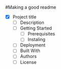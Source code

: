 #Making a good readme
- [x] Project title 
  - [ ] Description
  - [ ] Getting Started
    - [ ] Prerequisites
    - [ ] Instaling
  - [ ] Deployment
  - [ ] Built With
  - [ ] Authors
  - [ ] License